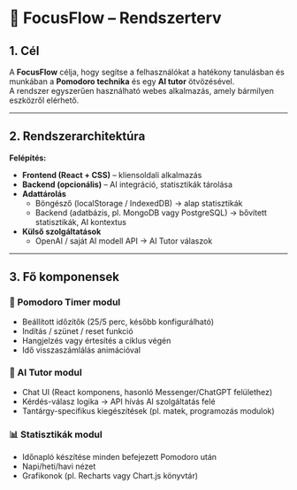 # 📑 FocusFlow – Rendszerterv

## 1. Cél
A **FocusFlow** célja, hogy segítse a felhasználókat a hatékony tanulásban és munkában a **Pomodoro technika** és egy **AI tutor** ötvözésével.  
A rendszer egyszerűen használható webes alkalmazás, amely bármilyen eszközről elérhető.

---

## 2. Rendszerarchitektúra

**Felépítés:**
- **Frontend (React + CSS)** – kliensoldali alkalmazás
- **Backend (opcionális)** – AI integráció, statisztikák tárolása
- **Adattárolás**
  - Böngésző (localStorage / IndexedDB) → alap statisztikák
  - Backend (adatbázis, pl. MongoDB vagy PostgreSQL) → bővített statisztikák, AI kontextus
- **Külső szolgáltatások**
  - OpenAI / saját AI modell API → AI Tutor válaszok

---

## 3. Fő komponensek

### 🎯 Pomodoro Timer modul
- Beállított időzítők (25/5 perc, később konfigurálható)
- Indítás / szünet / reset funkció
- Hangjelzés vagy értesítés a ciklus végén
- Idő visszaszámlálás animációval

### 🤖 AI Tutor modul
- Chat UI (React komponens, hasonló Messenger/ChatGPT felülethez)
- Kérdés-válasz logika → API hívás AI szolgáltatás felé
- Tantárgy-specifikus kiegészítések (pl. matek, programozás modulok)

### 📊 Statisztikák modul
- Időnapló készítése minden befejezett Pomodoro után
- Napi/heti/havi nézet
- Grafikonok (pl. Recharts vagy Chart.js könyvtár)

